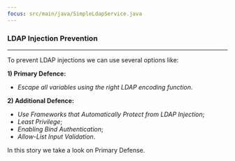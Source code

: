 ```yaml
---
focus: src/main/java/SimpleLdapService.java
---
```


### LDAP Injection Prevention
___

To prevent LDAP injections we can use several options like:

**1) Primary Defence:**

- *Escape all variables using the right LDAP encoding function*.

**2) Additional Defence:**
- *Use Frameworks that Automatically Protect from LDAP Injection*;
- *Least Privilege*;
- *Enabling Bind Authentication*;
- *Allow-List Input Validation*.

In this story we take a look on Primary Defense.